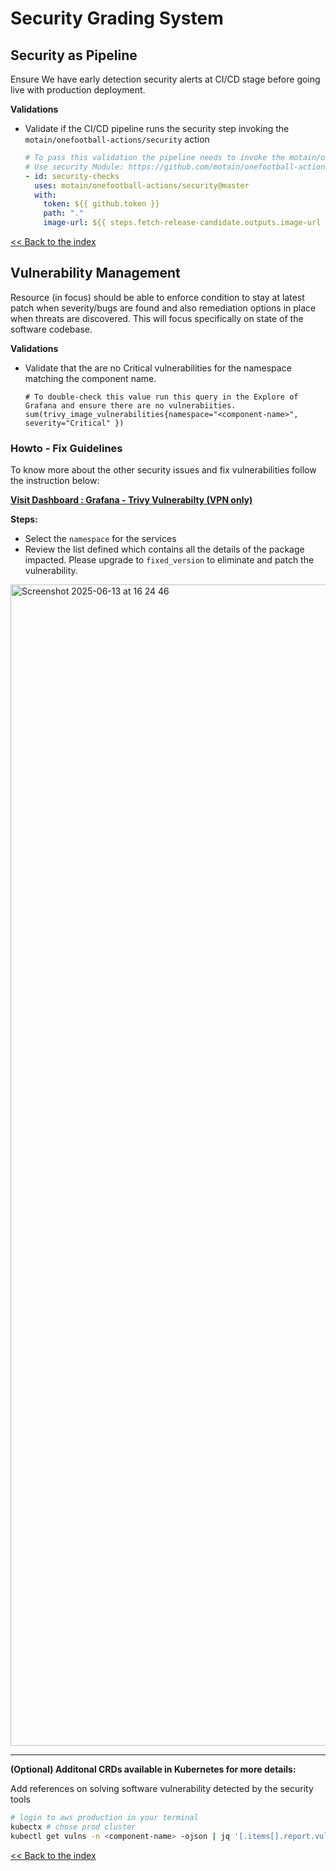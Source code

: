# Security Grading System

## Security as Pipeline
Ensure We have early detection security alerts at CI/CD stage before going live with production deployment.

**Validations**

- Validate if the CI/CD pipeline runs the security step invoking the `motain/onefootball-actions/security` action

    ```yaml
    # To pass this validation the pipeline needs to invoke the motain/onefootball-actions/security action
    # Use security Module: https://github.com/motain/onefootball-actions/tree/master/security
    - id: security-checks
      uses: motain/onefootball-actions/security@master
      with:
        token: ${{ github.token }}
        path: "."
        image-url: ${{ steps.fetch-release-candidate.outputs.image-url }}
    ```
[<< Back to the index](./index.md)

## Vulnerability Management

Resource (in focus) should be able to enforce condition to stay at latest patch when severity/bugs are found and also remediation options in place when threats are discovered. This will focus specifically on state of the software codebase.

**Validations**

- Validate that the are no Critical vulnerabilities for the namespace matching the component name.

  ```promql
  # To double-check this value run this query in the Explore of Grafana and ensure there are no vulnerabiities.
  sum(trivy_image_vulnerabilities{namespace="<component-name>", severity="Critical" })
  ```

### Howto - Fix Guidelines


To know more about the other security issues and fix vulnerabilities follow the instruction below:

**[Visit Dashboard : Grafana - Trivy Vulnerabilty (VPN only)](https://grafana.mgm.onefootball.com/d/ycwPj724k/trivy-operator-dashboard?orgId=1&from=now-3h&to=now&timezone=browser&var-DS_PROMETHEUS=P0F161AC36DE6FE17&var-namespace=cloud-runtime-bot&refresh=5m&tab=transformations&viewPanel=panel-33)**

**Steps:**
- Select the `namespace` for the services
- Review the list defined which contains all the details of the package impacted. Please upgrade to `fixed_version` to eliminate and patch the vulnerability. 

<img width="1858" alt="Screenshot 2025-06-13 at 16 24 46" src="https://github.com/user-attachments/assets/dcc45196-9b00-401f-bfbe-79c7b3a363f5" />

--- 
 
**(Optional) Additonal CRDs available in Kubernetes for more details:**

Add references on solving software vulnerability detected by the security tools
  ```bash
  # login to aws production in your terminal
  kubectx # chose prod cluster
  kubectl get vulns -n <component-name> -ojson | jq '[.items[].report.vulnerabilities | unique_by(.vulnerabilityID) | .[]]'
  ```

[<< Back to the index](./index.md)

